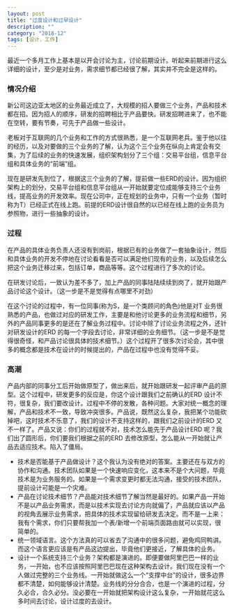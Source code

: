 ```yaml
---
layout: post
title: "过度设计和过早设计"
description: ""
category: "2018-12"
tags: [设计，工作]
---
```


最近一个多月工作上基本是以开会讨论为主，讨论前期设计。听起来前期进行这么详细的设计，至少是对业务，需求细节都已经很了解，其实并不完全是这样的。

### 情况介绍
新公司这边亚太地区的业务最近成立了，大规模的招人要做三个业务，产品和技术都在招。因为招人的顺序，研发的招聘相比于产品要快。研发招聘进来了，也不能在空转，要有节奏，可先于产品做一些设计。

老板对于互联网的几个业务和工作的方式很熟悉，是一个互联网老兵。鉴于他以往的经历，以及对要做的三个业务的了解，认为这个三个业务在纵向上肯定会有交集，为了后续的业务的快速发展，组织架构划分了三个组：交易平台组，信息平台组和具体业务的“前端”组。

现在是研发先到位了，根据这三个业务的了解，提前做一些ERD的设计。因为组织架构上的划分，交易平台组和信息平台组从一开始就要定位成能够支持三个业务线，提高业务的开发效率。现在公司中，正在规划的业务中，只有一个业务（暂时称为T）已经正式在线上跑。前提的ERD设计很自然的以已经在线上跑的业务员为参照物，进行一些抽象的设计。

### 过程
在产品的具体业务负责人还没有到岗前，根据已有的业务做了一套抽象设计，然后和具体业务的开发不停地在讨论看看是否可以满足他们现有的业务，以及后续怎么把这个业务迁移过来，包括订单，商品等等。这个过程进行了多次的讨论。

在研发讨论后，一致认为差不多了，加上产品的同事陆陆续续到岗了，就开始跟产品讨论这个设计。（这一步是不是觉得有点哪里不对劲）

在这个讨论的过程中，有一位同事(称为S，是一个类顾问的角色)他是对T 业务很熟悉的产品，也做过对应的研发工作，主要是和他讨论更多的业务流程和细节，另外的产品同事更多的是还在了解业务过程中。讨论中除了讨论业务流程之外，还针对研发设计的ERD 的每一个字段去讨论，非常详细的业务细节。（这一步是不是觉得很奇怪，和产品讨论很具体的技术细节。）这个过程开了很多次讨论会，其中很多的概念都是技术在设计的时候提出的，产品在过程中也没有觉得不妥。

### 高潮
产品内部的同事分工后开始做原型了，做出来后，就开始跟研发一起评审产品的原型。这个过程中，研发更多的反应是，你这个设计跟我们之前确认的ERD 设计不符，很复杂，我们要改设计。过程中不停的发散，各种问题。大家对统一概念的理解，产品和技术不一致，导致冲突很多。产品说，既然这么复杂，我把某个功能砍掉吧，这时技术不乐意了，我们的设计不支持这样的，跟我们之前设计的ERD 又不一样了。产品又说：你们的过程就不对，技术怎么能先于产品设计ERD 呢？我们出了圆形后，你们要我们根据之前的ERD 去修改原型，怎么能从一开始就让产品去适应技术。陷入了僵局。

* 技术是否能基于产品做设计？这个我认为没有绝对的答案。主要还在与双方的协作和沟通。技术团队如果是一个快速响应变化，这本来不是个大问题，毕竟技术是为业务服务的。如果是一个需求变更时都无法沟通，接受的技术团队，提前设计可能是一个灾难。
* 产品在讨论技术细节？产品能对技术细节了解当然是最好的。如果产品一开始不是以产品业务需求，而是以技术实现去讨论方向就偏了，产品就应该以产品的视角去展示业务需求，把具体的技术实现留给研发去决定。而不是一上来：我有个需求，你们只要帮我加一个表/新增一个前端页面路由就可以实现，很简单的。
* 统一领域语言。这个方法真的可以省去了沟通中的很多问题，避免鸡同鸭讲。而这个语言更应该是有产品这边提出，毕竟他们更接近，了解具体的业务。
* 设计一个系统支持三个业务？架构都是演进的。即便要做阿里巴巴一样的业务，一开始，也不应该按照阿里巴巴现在这种架构去设计。我们现在没有一个人做过完整的三个业务线。一开始就做这么一个“支撑中台”的设计，很多边界都不清楚，如何能够设计清楚。业务线的分分合合，也是一个演进的过程，分久必合，合久必分。没必要在一开始就把架构设计这么复杂，一开始就花这么多时间去讨论，设计过度的去设计。


